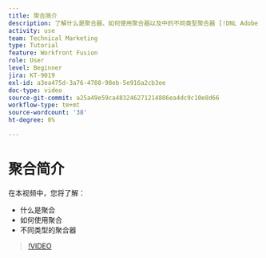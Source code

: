 ```yaml
---
title: 聚合简介
description: 了解什么是聚合器、如何使用聚合器以及中的不同类型聚合器 [!DNL Adobe Workfront Fusion].
activity: use
team: Technical Marketing
type: Tutorial
feature: Workfront Fusion
role: User
level: Beginner
jira: KT-9019
exl-id: a3ea475d-3a76-4788-98eb-5e916a2cb3ee
doc-type: video
source-git-commit: a25a49e59ca483246271214886ea4dc9c10e8d66
workflow-type: tm+mt
source-wordcount: '38'
ht-degree: 0%

---
```


# 聚合简介

在本视频中，您将了解：

* 什么是聚合
* 如何使用聚合
* 不同类型的聚合器

>[!VIDEO](https://video.tv.adobe.com/v/335279/?quality=12&learn=on)
